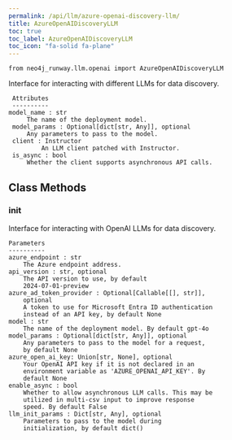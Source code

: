 ```yaml
---
permalink: /api/llm/azure-openai-discovery-llm/
title: AzureOpenAIDiscoveryLLM
toc: true
toc_label: AzureOpenAIDiscoveryLLM
toc_icon: "fa-solid fa-plane"
---
```


    from neo4j_runway.llm.openai import AzureOpenAIDiscoveryLLM


  Interface for interacting with different LLMs for data
        discovery.

     Attributes
     ----------
    model_name : str
         The name of the deployment model.
     model_params : Optional[dict[str, Any]], optional
         Any parameters to pass to the model.
     client : Instructor
             An LLM client patched with Instructor.
     is_async : bool
         Whether the client supports asynchronous API calls.



## Class Methods


### __init__
Interface for interacting with OpenAI LLMs for data
        discovery.

    Parameters
    ----------
    azure_endpoint : str
        The Azure endpoint address.
    api_version : str, optional
        The API version to use, by default
        2024-07-01-preview
    azure_ad_token_provider : Optional[Callable[[], str]],
        optional
        A token to use for Microsoft Entra ID authentication
        instead of an API key, by default None
    model : str
        The name of the deployment model. By default gpt-4o
    model_params : Optional[dict[str, Any]], optional
        Any parameters to pass to the model for a request,
        by default None
    azure_open_ai_key: Union[str, None], optional
        Your OpenAI API key if it is not declared in an
        environment variable as 'AZURE_OPENAI_API_KEY'. By
        default None
    enable_async : bool
        Whether to allow asynchronous LLM calls. This may be
        utilized in multi-csv input to improve response
        speed. By default False
    llm_init_params : Dict[str, Any], optional
        Parameters to pass to the model during
        initialization, by default dict()
